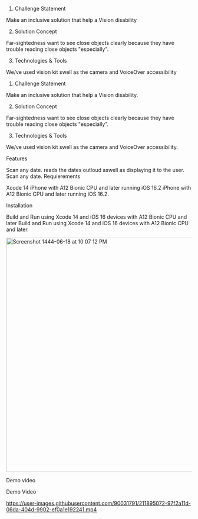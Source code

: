 1. Challenge Statement

Make an inclusive solution that help a Vision disability

2. Solution Concept

Far-sightedness want to see close objects clearly because they have trouble reading close objects "especially".

3. Technologies & Tools

We/ve used vision kit swell as the camera and VoiceOver accessibility

1. Challenge Statement

Make an inclusive solution that help a Vision disability.

2. Solution Concept

Far-sightedness want to see close objects clearly because they have trouble reading close objects "especially".

3. Technologies & Tools

We/ve used vision kit swell as the camera and VoiceOver accessibility.

Features

Scan any date.
reads the dates outloud aswell as displaying it to the user.
Scan any date.
Requierements

Xcode 14
iPhone with A12 Bionic CPU and later running iOS 16.2
iPhone with A12 Bionic CPU and later running iOS 16.2.

Installation

Build and Run using Xcode 14 and iOS 16 devices with A12 Bionic CPU and later
Build and Run using Xcode 14 and iOS 16 devices with A12 Bionic CPU and later.

<img width="634" alt="Screenshot 1444-06-18 at 10 07 12 PM" src="https://user-images.githubusercontent.com/90031791/211896019-ea0d4eb8-6482-4e19-a8e9-e23701616e6d.png">

Demo video 

Demo Video 

https://user-images.githubusercontent.com/90031791/211895072-97f2a11d-06da-404d-9902-ef0a1e192241.mp4

